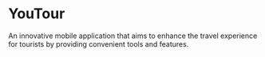 # YouTour
An innovative mobile application that aims to enhance the travel experience for tourists by providing convenient tools and features.
